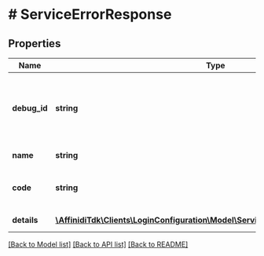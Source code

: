 # # ServiceErrorResponse

## Properties

| Name         | Type                                                                                                                        | Description                                           | Notes      |
| ------------ | --------------------------------------------------------------------------------------------------------------------------- | ----------------------------------------------------- | ---------- |
| **debug_id** | **string**                                                                                                                  | unique id for correlating this specific error to logs |
| **name**     | **string**                                                                                                                  | name of the error                                     |
| **code**     | **string**                                                                                                                  | backwards compatible Affinidi error code              |
| **details**  | [**\AffinidiTdk\Clients\LoginConfiguration\Model\ServiceErrorResponseDetailsInner[]**](ServiceErrorResponseDetailsInner.md) | error details                                         | [optional] |

[[Back to Model list]](../../README.md#models) [[Back to API list]](../../README.md#endpoints) [[Back to README]](../../README.md)
